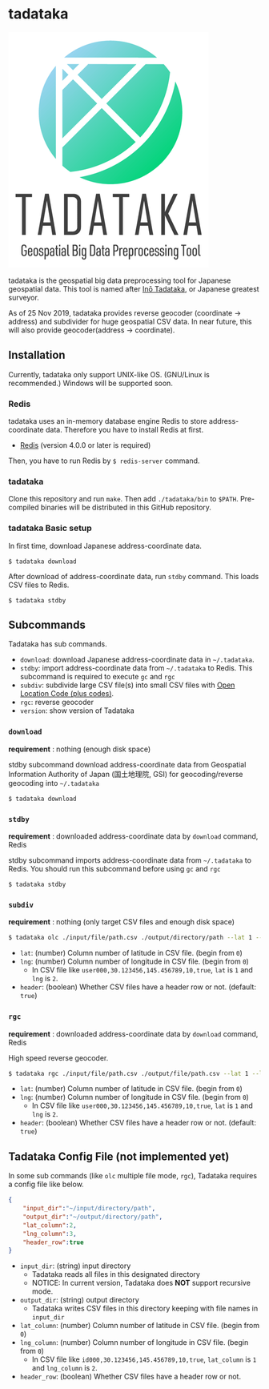 # tadataka

![logo](./docs/tadataka-logo-small.png)

tadataka is the geospatial big data preprocessing tool for Japanese geospatial data. This tool is named after [Inō Tadataka](https://en.wikipedia.org/wiki/In%C5%8D_Tadataka), or Japanese greatest surveyor.

As of 25 Nov 2019, tadataka provides reverse geocoder (coordinate -> address) and subdivider for huge geospatial CSV data. In near future, this will also provide geocoder(address -> coordinate).

## Installation

Currently, tadataka only support UNIX-like OS. (GNU/Linux is recommended.) Windows will be supported soon.

### Redis

tadataka uses an in-memory database engine Redis to store address-coordinate data. Therefore you have to install Redis at first.

- [Redis](https://redis.io/) (version 4.0.0 or later is required)

Then, you have to run Redis by `$ redis-server` command.

### tadataka

Clone this repository and run `make`. Then add `./tadataka/bin` to `$PATH`. 
Pre-compiled binaries will be distributed in this GitHub repository.

### tadataka Basic setup

In first time, download Japanese address-coordinate data.

```
$ tadataka download
```

After download of address-coordinate data, run `stdby` command. This loads CSV files to Redis.

```
$ tadataka stdby
```


## Subcommands

Tadataka has sub commands.

- `download`: download Japanese address-coordinate data in `~/.tadataka`.
- `stdby`: import address-coordinate data from `~/.tadataka` to Redis. This subcommand is required to execute `gc` and `rgc`
- `subdiv`: subdivide large CSV file(s) into small CSV files with [Open Location Code (plus codes)](https://en.wikipedia.org/wiki/Open_Location_Code).
- `rgc`: reverse geocoder
- `version`: show version of Tadataka

### `download`

**requirement** : nothing (enough disk space)

stdby subcommand download address-coordinate data from Geospatial Information Authority of Japan (国土地理院, GSI) for geocoding/reverse geocoding into `~/.tadataka`

```
$ tadataka download
```

### `stdby`

**requirement** : downloaded address-coordinate data by `download` command, Redis

stdby subcommand imports address-coordinate data from `~/.tadataka` to Redis. You should run this subcommand before using `gc` and `rgc`

```
$ tadataka stdby
```


### `subdiv`

**requirement** : nothing (only target CSV files and enough disk space)

```sh
$ tadataka olc ./input/file/path.csv ./output/directory/path --lat 1 --lng 2 --header false
```

- `lat`: (number) Column number of latitude in CSV file. (begin from `0`)
- `lng`: (number) Column number of longitude in CSV file. (begin from `0`)
    - In CSV file like `user000,30.123456,145.456789,10,true`, `lat` is `1` and `lng` is `2`.
- `header`: (boolean) Whether CSV files have a header row or not. (default: `true`)


### `rgc`

**requirement** : downloaded address-coordinate data by `download` command, Redis

High speed reverse geocoder.

```sh
$ tadataka rgc ./input/file/path.csv ./output/file/path.csv --lat 1 --lng 2 --header false
```

- `lat`: (number) Column number of latitude in CSV file. (begin from `0`)
- `lng`: (number) Column number of longitude in CSV file. (begin from `0`)
    - In CSV file like `user000,30.123456,145.456789,10,true`, `lat` is `1` and `lng` is `2`.
- `header`: (boolean) Whether CSV files have a header row or not. (default: `true`)

## Tadataka Config File (not implemented yet)

In some sub commands (like `olc` multiple file mode, `rgc`), Tadataka requires a config file like below.

```json
{
    "input_dir":"~/input/directory/path",
    "output_dir":"~/output/directory/path",
    "lat_column":2,
    "lng_column":3,
    "header_row":true
}
```

- `input_dir`: (string) input directory
    - Tadataka reads all files in this designated directory
    - NOTICE: In current version, Tadataka does **NOT** support recursive mode.
- `output_dir`: (string) output directory
    - Tadataka writes CSV files in this directory keeping with file names in `input_dir`
- `lat_column`: (number) Column number of latitude in CSV file. (begin from `0`)
- `lng_column`: (number) Column number of longitude in CSV file. (begin from `0`)
    - In CSV file like `id000,30.123456,145.456789,10,true`, `lat_column` is `1` and `lng_column` is `2`.
- `header_row`: (boolean) Whether CSV files have a header row or not.